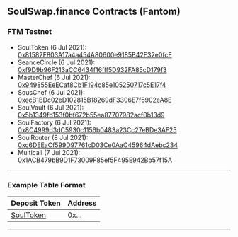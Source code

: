 ## SoulSwap.finance Contracts (Fantom)
 
### FTM Testnet
- SoulToken (6 Jul 2021): [0x81582F803A17a4a454A80600e9185B42E32e0fcF](https://testnet.ftmscan.com/address/0x81582F803A17a4a454A80600e9185B42E32e0fcF#code)
- SeanceCircle (6 Jul 2021): [0xf9D9b96F213aCC6434f16fff5D932FA85cD179f3](https://testnet.ftmscan.com/address/0xf9D9b96F213aCC6434f16fff5D932FA85cD179f3#code) 
- MasterChef (6 Jul 2021): [0x949855EeECaf8Cb1F194c85e105250717c5E17f4](https://testnet.ftmscan.com/address/0x949855EeECaf8Cb1F194c85e105250717c5E17f4#code) 
- SousChef (6 Jul 2021): [0xecB1BDc02eD102815B18269dF3306E7f5902eA8E](https://testnet.ftmscan.com/address/0xecB1BDc02eD102815B18269dF3306E7f5902eA8E#code) 
- SoulVault (6 Jul 2021): [0x5b1349fb153f0bf672b55ea87707982acf0b13d9](https://testnet.ftmscan.com/address/0x5b1349fb153f0bf672b55ea87707982acf0b13d9#code) 
- SoulFactory (6 Jul 2021): [0x8C4999d3dC5930c1156b0483a23Cc27eBDe3AF25](https://testnet.ftmscan.com/address/0x8C4999d3dC5930c1156b0483a23Cc27eBDe3AF25#code) 
- SoulRouter (8 Jul 2021): [0xc6DEEaCf599D97761cD03Ce0AaC45964dAebc234](https://testnet.ftmscan.com/address/0xc6DEEaCf599D97761cD03Ce0AaC45964dAebc234#code)
- Multicall (7 Jul 2021): [0x1ACB479bB9D1F73009F85ef5F495E942Bb57f15A](https://testnet.ftmscan.com/address/0x1ACB479bB9D1F73009F85ef5F495E942Bb57f15A#code)

---

### Example Table Format

| Deposit Token | Address | 
| --- | --- | 
| [SoulToken](https://etherscan.io/address/) | 0x... |

---
